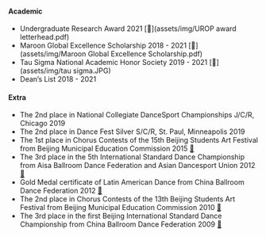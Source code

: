 #### Academic
* Undergraduate Research Award 2021 [📄](assets/img/UROP award letterhead.pdf) 
* Maroon Global Excellence Scholarship 2018 - 2021 [📄](assets/img/Maroon Global Excellence Scholarship.pdf)
* Tau Sigma National Academic Honor Society 2019 - 2021 [📄](assets/img/tau sigma.JPG)
* Dean’s List 2018 - 2021

#### Extra
* The 2nd place in National Collegiate DanceSport Championships J/C/R, Chicago 2019 
* The 2nd place in Dance Fest Silver S/C/R, St. Paul, Minneapolis 2019
* The 1st place in Chorus Contests of the 15th Beijing Students Art Festival from Beijing Municipal Education Commission 2015 [📄](assets/img/15chorus.jpg)
* The 3rd place in the 5th International Standard Dance Championship from Aisa Ballroom Dance Federation and Asian Dancesport Union 2012 [📄](assets/img/abdf2.jpg)
* Gold Medal certificate of Latin American Dance from China Ballroom Dance Federation 2012 [📄](assets/img/gold.jpg)
* The 2nd place in Chorus Contests of the 13th Beijing Students Art Festival from Beijing Municipal Education Commission 2010 [📄](assets/img/13chorus.jpg)
* The 3rd place in the first Beijing International Standard Dance Championship from China Ballroom Dance Federation 2009 [📄](assets/img/2009cbdf.jpg)

